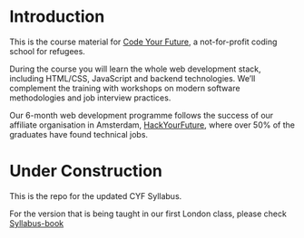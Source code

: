 # Introduction

This is the course material for [Code Your Future](http://codeyourfuture.co/), a
not-for-profit coding school for refugees.

During the course you will learn the whole web development stack, including HTML/CSS, JavaScript and backend technologies. We’ll complement the training with workshops on modern software methodologies and job interview practices.

Our 6-month web development programme follows the success of our affiliate organisation in Amsterdam, [HackYourFuture](http://hackyourfuture.net), where over 50% of the graduates have found technical jobs.

# Under Construction

This is the repo for the updated CYF Syllabus.

For the version that is being taught in our first London class, please check [Syllabus-book](https://code-your-future.github.io/syllabus-book/)
